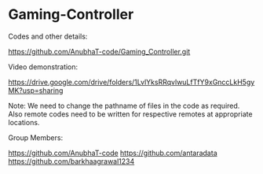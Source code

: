 # Gaming-Controller

Codes and other details:

https://github.com/AnubhaT-code/Gaming_Controller.git

Video demonstration:

https://drive.google.com/drive/folders/1LvlYksRRqvlwuLfTfY9xGnccLkH5gyMK?usp=sharing

Note:
We need to change the pathname of files in the code as required. 
Also remote codes need to be written for respective remotes at appropriate locations.

Group Members:

https://github.com/AnubhaT-code
https://github.com/antaradata
https://github.com/barkhaagrawal1234
